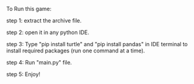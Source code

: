 To Run this game:

step 1: extract the archive file.

step 2: open it in any python IDE.

step 3: Type "pip install turtle" and "pip install pandas" in IDE terminal to install required packages (run one command at a time).

step 4: Run "main.py" file.

step 5: Enjoy!
